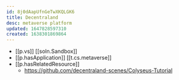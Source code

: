 ```yaml
---
id: 8j0dAapUfnGeTwXKQLGK6
title: Decentraland
desc: metaverse platform
updated: 1647828597310
created: 1638301869864
---
```



- [[p.vs]] [[soln.Sandbox]]
- [[p.hasApplication]] [[t.cs.metaverse]]
- [[p.hasRelatedResource]]
  - https://github.com/decentraland-scenes/Colyseus-Tutorial 
